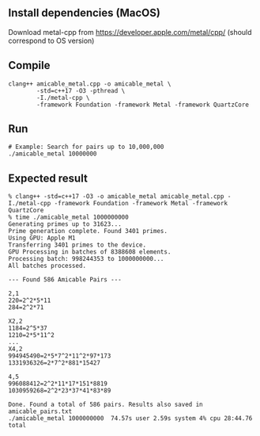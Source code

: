 ## Install dependencies (MacOS)

Download metal-cpp from https://developer.apple.com/metal/cpp/ (should correspond to OS version)

## Compile

```shell
clang++ amicable_metal.cpp -o amicable_metal \
        -std=c++17 -O3 -pthread \
        -I./metal-cpp \
        -framework Foundation -framework Metal -framework QuartzCore
```

## Run

```shell
# Example: Search for pairs up to 10,000,000
./amicable_metal 10000000
```

## Expected result

```shell
% clang++ -std=c++17 -O3 -o amicable_metal amicable_metal.cpp -I./metal-cpp -framework Foundation -framework Metal -framework QuartzCore
% time ./amicable_metal 1000000000
Generating primes up to 31623...
Prime generation complete. Found 3401 primes.
Using GPU: Apple M1
Transferring 3401 primes to the device.
GPU Processing in batches of 8388608 elements.
Processing batch: 998244353 to 1000000000...
All batches processed.

--- Found 586 Amicable Pairs ---

2,1
220=2^2*5*11
284=2^2*71

X2,2
1184=2^5*37
1210=2*5*11^2
...
X4,2
994945490=2*5*7^2*11^2*97*173
1331936326=2*7^2*881*15427

4,5
996088412=2^2*11*17*151*8819
1030959268=2^2*23*37*41*83*89

Done. Found a total of 586 pairs. Results also saved in amicable_pairs.txt
./amicable_metal 1000000000  74.57s user 2.59s system 4% cpu 28:44.76 total
```